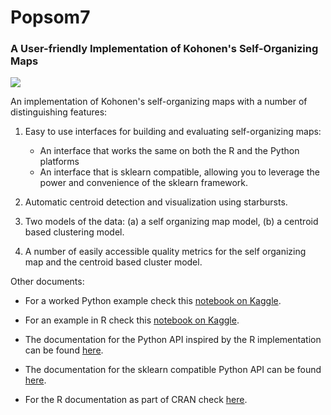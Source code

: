 # Popsom7

### A User-friendly Implementation of Kohonen's Self-Organizing Maps

![](https://raw.githubusercontent.com/lutzhamel/popsom7/master/map.png)

An implementation of Kohonen's self-organizing maps with a number of distinguishing features:

1. Easy to use interfaces for building and evaluating self-organizing maps:
   * An interface that works the same on both the R and the Python platforms
   * An interface that is sklearn compatible, allowing you to leverage the power
     and convenience of the sklearn framework.

2. Automatic centroid detection and visualization using starbursts.

3. Two models of the data: (a) a self organizing map model, (b) a centroid based clustering model.

4. A number of easily accessible quality metrics for the self organizing map and the centroid based cluster model.

Other documents: 

* For a worked Python example check this [notebook on Kaggle](https://www.kaggle.com/code/lutzhamel/clustering-with-python-popsom7).

* For an example in R check this [notebook on Kaggle](https://www.kaggle.com/lutzhamel/customer-segmentation-with-soms).

* The documentation for the Python API inspired by the R implementation  can be found [here](https://github.com/lutzhamel/popsom7/blob/master/Python/man/maputils.md).

* The documentation for the sklearn compatible Python API  can be found [here](https://github.com/lutzhamel/popsom7/blob/master/Python/man/sklearnapi.md).

* For the R documentation as part of CRAN check [here](https://CRAN.R-project.org/package=popsom7).
